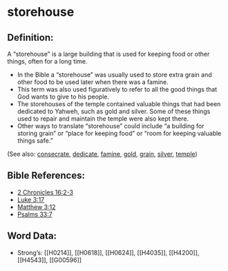 # storehouse

## Definition:

A “storehouse” is a large building that is used for keeping food or other things, often for a long time.

* In the Bible a “storehouse” was usually used to store extra grain and other food to be used later when there was a famine.
* This term was also used figuratively to refer to all the good things that God wants to give to his people.
* The storehouses of the temple contained valuable things that had been dedicated to Yahweh, such as gold and silver. Some of these things used to repair and maintain the temple were also kept there.
* Other ways to translate “storehouse” could include “a building for storing grain” or “place for keeping food” or “room for keeping valuable things safe.”

(See also: [consecrate](../kt/consecrate.md), [dedicate](../other/dedicate.md), [famine](../other/famine.md), [gold](../other/gold.md), [grain](../other/grain.md), [silver](../other/silver.md), [temple](../kt/temple.md))

## Bible References:

* [2 Chronicles 16:2-3](rc://en/tn/help/2ch/16/02)
* [Luke 3:17](rc://en/tn/help/luk/03/17)
* [Matthew 3:12](rc://en/tn/help/mat/03/12)
* [Psalms 33:7](rc://en/tn/help/psa/033/07)

## Word Data:

* Strong’s: [[H0214]], [[H0618]], [[H0624]], [[H4035]], [[H4200]], [[H4543]], [[G00596]]
